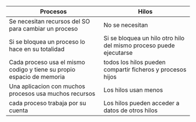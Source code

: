 
| **Procesos**                                                              | **Hilos**                                                              |
| --------------------------------------------------------------------- | ------------------------------------------------------------------ |
| Se  necesitan recursos del SO para cambiar un proceso                 | No se necesitan                                                    |
| Si se bloquea un proceso lo hace en su totalidad                      | Si se bloquea un hilo otro hilo del mismo proceso puede ejecutarse |
| Cada proceso usa el mismo codigo y tiene su propio espacio de memoria | todos los hilos pueden compartir ficheros y procesos hijos         |
| Una aplicacion con muchos procesos usa muchos recursos                | Los hilos usan menos                                               |
| cada proceso trabaja por su cuenta                                    | Los hilos pueden acceder a datos de otros hilos                    |





